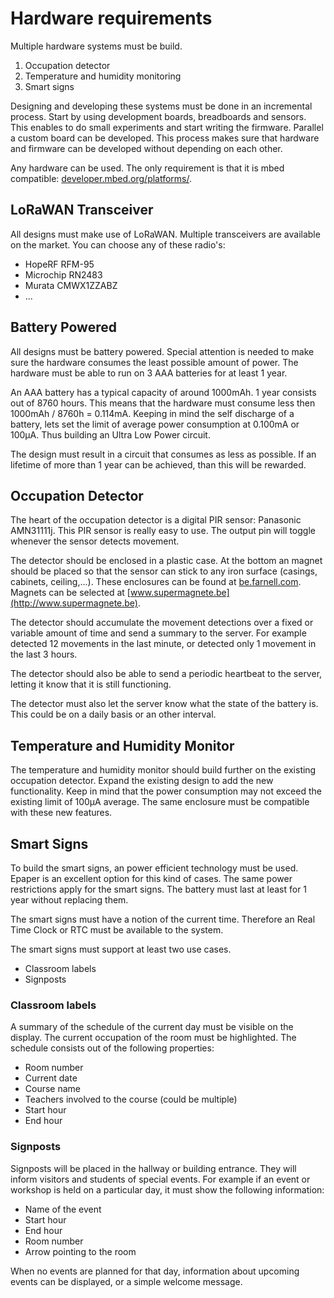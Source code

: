 # Hardware requirements

Multiple hardware systems must be build. 
1. Occupation detector
2. Temperature and humidity monitoring
3. Smart signs

Designing and developing these systems must be done in an incremental process. Start by using development boards, breadboards and sensors. This enables to do small experiments and start writing the firmware. Parallel a custom board can be developed. This process makes sure that hardware and firmware can be developed without depending on each other.

Any hardware can be used. The only requirement is that it is mbed compatible: [developer.mbed.org/platforms/](https://developer.mbed.org/platforms/).

## LoRaWAN Transceiver

All designs must make use of LoRaWAN. Multiple transceivers are available on the market. You can choose any of these radio's:
* HopeRF RFM-95
* Microchip RN2483
* Murata CMWX1ZZABZ
* ...

## Battery Powered

All designs must be battery powered. Special attention is needed to make sure the hardware consumes the least possible amount of power. The hardware must be able to run on 3 AAA batteries for at least 1 year. 

An AAA battery has a typical capacity of around 1000mAh. 1 year consists out of 8760 hours. This means that the hardware must consume less then 1000mAh / 8760h = 0.114mA. Keeping in mind the self discharge of a battery, lets set the limit of average power consumption at 0.100mA or 100µA. Thus building an Ultra Low Power circuit.

The design must result in a circuit that consumes as less as possible. If an lifetime of more than 1 year can be achieved, than this will be rewarded.

## Occupation Detector

The heart of the occupation detector is a digital PIR sensor: Panasonic AMN31111j. This PIR sensor is really easy to use. The output pin will toggle whenever the sensor detects movement.

The detector should be enclosed in a plastic case. At the bottom an magnet should be placed so that the sensor can stick to any iron surface (casings, cabinets, ceiling,...). These enclosures can be found at [be.farnell.com](http://be.farnell.com). Magnets can be selected at [www.supermagnete.be](http://www.supermagnete.be).

The detector should accumulate the movement detections over a fixed or variable amount of time and send a summary to the server. For example detected 12 movements in the last minute, or detected only 1 movement in the last 3 hours.

The detector should also be able to send a periodic heartbeat to the server, letting it know that it is still functioning. 

The detector must also let the server know what the state of the battery is. This could be on a daily basis or an other interval.

## Temperature and Humidity Monitor

The temperature and humidity monitor should build further on the existing occupation detector. Expand the existing design to add the new functionality. Keep in mind that the power consumption may not exceed the existing limit of 100µA average. The same enclosure must be compatible with these new features.

## Smart Signs

To build the smart signs, an power efficient technology must be used. Epaper is an excellent option for this kind of cases. The same power restrictions apply for the smart signs. The battery must last at least for 1 year without replacing them. 

The smart signs must have a notion of the current time. Therefore an Real Time Clock or RTC must be available to the system.

The smart signs must support at least two use cases.
* Classroom labels
* Signposts

### Classroom labels

A summary of the schedule of the current day must be visible on the display. The current occupation of the room must be highlighted. The schedule consists out of the following properties:

* Room number
* Current date
* Course name
* Teachers involved to the course (could be multiple)
* Start hour
* End hour

### Signposts

Signposts will be placed in the hallway or building entrance. They will inform visitors and students of special events. For example if an event or workshop is held on a particular day, it must show the following information:

* Name of the event
* Start hour
* End hour
* Room number
* Arrow pointing to the room

When no events are planned for that day, information about upcoming events can be displayed, or a simple welcome message.
